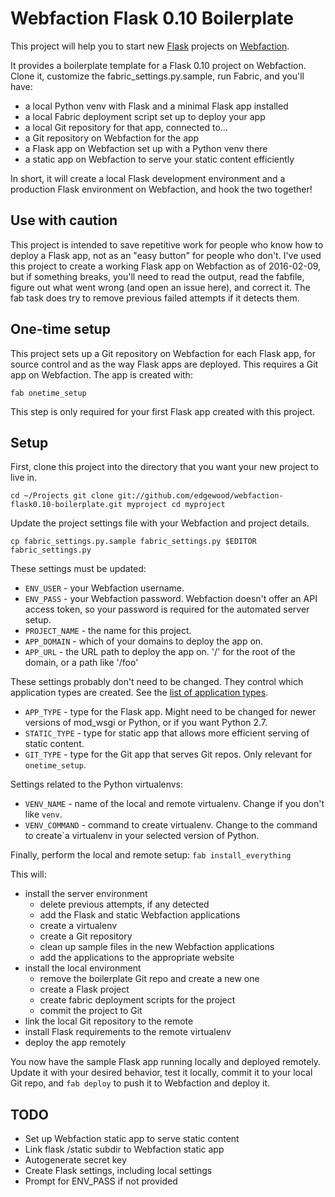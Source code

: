 # Webfaction Flask 0.10 Boilerplate

This project will help you to start new [Flask](http://flask.pocoo.org/)
projects on [Webfaction](http://www.webfaction.com/).

It provides a boilerplate template for a Flask 0.10 project on Webfaction.
Clone it, customize the fabric\_settings.py.sample, run Fabric, and you'll
have:

 - a local Python venv with Flask and a minimal Flask app installed
 - a local Fabric deployment script set up to deploy your app
 - a local Git repository for that app, connected to...
 - a Git repository on Webfaction for the app 
 - a Flask app on Webfaction set up with a Python venv there
 - a static app on Webfaction to serve your static content efficiently

In short, it will create a local Flask development environment and a production
Flask environment on Webfaction, and hook the two together!

## Use with caution
This project is intended to save repetitive work for people who know how to
deploy a Flask app, not as an "easy button" for people who don't.  I've used
this project to create a working Flask app on Webfaction as of 2016-02-09, but
if something breaks, you'll need to read the output, read the fabfile, figure
out what went wrong (and open an issue here), and correct it.  The fab task
does try to remove previous failed attempts if it detects them.

## One-time setup

This project sets up a Git repository on Webfaction for each Flask app, for
source control and as the way Flask apps are deployed.  This requires a Git app
on Webfaction.  The app is created with:

``
fab onetime_setup
``

This step is only required for your first Flask app created with this project.

## Setup

First, clone this project into the directory that you want your new project to
live in.

``
    cd ~/Projects
    git clone git://github.com/edgewood/webfaction-flask0.10-boilerplate.git myproject
    cd myproject
``

Update the project settings file with your Webfaction and project details.

``
    cp fabric_settings.py.sample fabric_settings.py
    $EDITOR fabric_settings.py
``

These settings must be updated:

- ``ENV_USER`` - your Webfaction username.
- ``ENV_PASS`` - your Webfaction password.  Webfaction doesn't offer an API
  access token, so your password is required for the automated server setup.
- ``PROJECT_NAME`` - the name for this project.
- ``APP_DOMAIN`` - which of your domains to deploy the app on.
- ``APP_URL`` - the URL path to deploy the app on.  '/' for the root of the
  domain, or a path like '/foo'
  
These settings probably don't need to be changed.  They control which
application types are created.  See the 
[list of application types](https://docs.webfaction.com/xmlrpc-api/apps.html#application-types).

- ``APP_TYPE`` - type for the Flask app.  Might need to be changed for newer
  versions of mod\_wsgi or Python, or if you want Python 2.7.
- ``STATIC_TYPE`` - type for static app that allows more efficient serving of
  static content.
- ``GIT_TYPE`` - type for the Git app that serves Git repos.  Only relevant
  for ``onetime_setup``.

Settings related to the Python virtualenvs:

- ``VENV_NAME`` - name of the local and remote virtualenv.  Change if you
  don't like ``venv``.
- ``VENV_COMMAND`` - command to create virtualenv.  Change to the command to
  create`a virtualenv in your selected version of Python.

Finally, perform the local and remote setup:
``
    fab install_everything
``

This will:

- install the server environment
  - delete previous attempts, if any detected
  - add the Flask and static Webfaction applications
  - create a virtualenv
  - create a Git repository
  - clean up sample files in the new Webfaction applications 
  - add the applications to the appropriate website
- install the local environment
  - remove the boilerplate Git repo and create a new one
  - create a Flask project
  - create fabric deployment scripts for the project
  - commit the project to Git
- link the local Git repository to the remote
- install Flask requirements to the remote virtualenv
- deploy the app remotely

You now have the sample Flask app running locally and deployed remotely.
Update it with your desired behavior, test it locally, commit it to your local
Git repo, and `` fab deploy `` to push it to Webfaction and deploy it.

## TODO
 - Set up Webfaction static app to serve static content
 - Link flask /static subdir to Webfaction static app
 - Autogenerate secret key
 - Create Flask settings, including local settings
 - Prompt for ENV\_PASS if not provided

